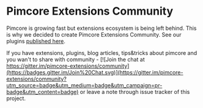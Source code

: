 # Pimcore Extensions Community

Pimcore is growing fast but extensions ecosystem is being left behind. This is why we decided to create Pimcore Extensions Community. See our plugins [published here](https://github.com/pimcore-extensions).

If you have extensions, plugins, blog articles, tips&tricks about pimcore and you wan't to share with community - [![Join the chat at https://gitter.im/pimcore-extensions/community](https://badges.gitter.im/Join%20Chat.svg)](https://gitter.im/pimcore-extensions/community?utm_source=badge&utm_medium=badge&utm_campaign=pr-badge&utm_content=badge) or leave a note through issue tracker of this project.
